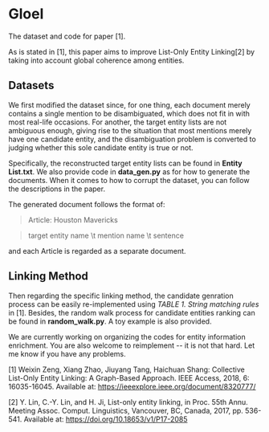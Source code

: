 # Gloel

The dataset and code for paper [1].

As is stated in [1], this paper aims to improve List-Only Entity Linking[2] by taking into account global coherence among entities.

## Datasets
We first modified the dataset since, for one thing, each document merely contains a single mention to be disambiguated, which does not fit in with most real-life occasions. For another, the target entity lists are not ambiguous enough, giving rise to the situation that most mentions merely have one candidate entity, and the disambiguation problem is converted to judging whether this sole candidate entity is true or not.

Specifically, the reconstructed target entity lists can be found in **Entity List.txt**. We also provide code in **data_gen.py** as for how to generate the documents. When it comes to how to corrupt the dataset, you can follow the descriptions in the paper.

The generated document follows the format of:
>Article: Houston Mavericks

>target entity name \t mention name \t sentence

and each Article is regarded as a separate document.

## Linking Method
Then regarding the specific linking method, the candidate genration process can be easily re-implemented using *TABLE 1. String matching rules* in [1]. Besides, the random walk process for candidate entities ranking can be found in **random_walk.py**. A toy example is also provided.

We are currently working on organizing the codes for entity information enrichment. You are also welcome to reimplement -- it is not that hard. Let me know if you have any problems.

[1] Weixin Zeng, Xiang Zhao, Jiuyang Tang, Haichuan Shang: Collective List-Only Entity Linking: A Graph-Based Approach. IEEE Access, 2018, 6: 16035-16045. Available at: https://ieeexplore.ieee.org/document/8320777/

[2] Y. Lin, C.-Y. Lin, and H. Ji, List-only entity linking, in Proc. 55th Annu. Meeting Assoc. Comput. Linguistics, Vancouver, BC, Canada, 2017, pp. 536-541. Available at: https://doi.org/10.18653/v1/P17-2085
